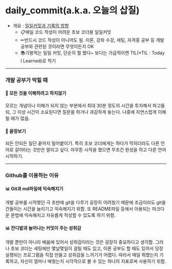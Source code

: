 # daily_commit(a.k.a. 오늘의 삽질)
- 개요 : [일일커밋과 기록의 방향](https://chooi9522.tistory.com/28)
  - 📋매일 코드 작성이 어려운 초보 코더용 일일커밋
  - ✏반드시 코드 작성이 아니어도 됨. 이론, 강좌 수강, 세팅, 자격증 공부 등 개발 공부와 관련된 것이라면 무엇이든지 OK
  - 📚기왕적는 일일 커밋, 단순히 뭘 했다~ 보다는 가급적이면 TIL(*TIL : Today I Learned)로 적기
---
### 개발 공부가 막힐 때
#### 🔆 모든 것을 이해하려고 하지않기
모르는 개념이나 이해가 되지 않는 부분에서 최대 30분 정도의 시간을 투자해서 파고들되, 그 이상 시간이 소요된다면 질문을 하거나 과감하게 놓는다. 나중에 자연스럽게 이해될 때가 많음.

#### 🔆 끝장보기
되든 안되든 일단 끝까지 밀어붙이기. 특히 초보 코더에게는 하다가 막히더라도 다른 언어로 갈아타는 것만은 말리고 싶다. 아무튼 시작을 했으면 무조건 완성을 하고 다른 언어 시작하기.

---

### Github를 이용하는 이유
#### 📊 Git과 md파일에 익숙해지기
개발 공부를 시작했던 극 초반에 git을 다루기 굉장히 어려웠기 때문에 조금이라도 git을 건들이는 시간을 늘리기고 익숙해지기 위함. 또 README파일 등에서 아용되는 마크다운 문법에 익숙해지고 자유롭게 작성할 수 있도록 하기 위함.


#### 📊 잔디밭과 늘어나는 커밋이 주는 성취감
개발 뿐만이 아니라 배움에 있어서 성취감이라는 것은 굉장히 중요하다고 생각함. 그러나 초보 코더는 세팅에만 몇날몇일이 걸릴 때도 있고, 이론 공부도 할 때도 있어서 당장 실행되는 프로그램을 직접 만들고 성취감을 느끼기가 어렵다. 따라서 매일 뭐했는지 기록하고, 자신이 얼마나 배웠는지 시각적으로 볼 수 있는 하나의 지표로써 사용하기 위함.
